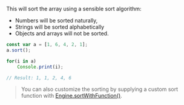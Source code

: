This will sort the array using a sensible sort algorithm:

- Numbers will be sorted naturally, 
- Strings will be sorted alphabetically
- Objects and arrays will not be sorted.

```javascript
const var a = [1, 6, 4, 2, 1];
a.sort();

for(i in a)
    Console.print(i); 

// Result: 1, 1, 2, 4, 6
```

> You can also customize the sorting by supplying a custom sort function with [Engine.sortWithFunction()](/scripting/scripting-api/engine#sortwithfunction).